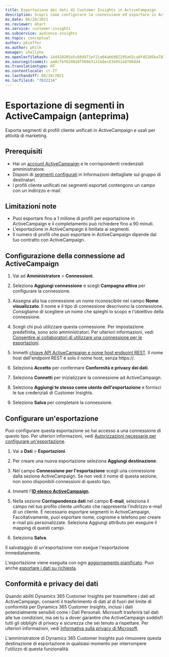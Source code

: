 ```yaml
---
title: Esportazione dei dati di Customer Insights in ActiveCampaign
description: Scopri come configurare la connessione ed esportare in ActiveCampaign.
ms.date: 06/29/2021
ms.reviewer: mhart
ms.service: customer-insights
ms.subservice: audience-insights
ms.topic: conceptual
author: pkieffer
ms.author: philk
manager: shellyha
ms.openlocfilehash: 14d420205a5c60d471ef21a04ab6d02295a65ca8fd5205ba782a300703b06102
ms.sourcegitcommit: aa0cfbf6240a9f560e3131bdec63e051a8786dd4
ms.translationtype: HT
ms.contentlocale: it-IT
ms.lasthandoff: 08/10/2021
ms.locfileid: "7032214"
---
```

# <a name="export-segments-to-activecampaign-preview"></a>Esportazione di segmenti in ActiveCampaign (anteprima)

Esporta segmenti di profili cliente unificati in ActiveCampaign e usali per attività di marketing.

## <a name="prerequisites"></a>Prerequisiti

-   Hai un [account ActiveCampaign](https://www.activecampaign.com/) e le corrispondenti credenziali amministratore.
-   Disponi di [segmenti configurati](segments.md) in Informazioni dettagliate sul gruppo di destinatari.
-   I profili cliente unificati nei segmenti esportati contengono un campo con un indirizzo e-mail.

## <a name="known-limitations"></a>Limitazioni note

- Puoi esportare fino a 1 milione di profili per esportazione in ActiveCampaign e il completamento può richiedere fino a 90 minuti.
- L'esportazione in ActiveCampaign è limitata ai segmenti.
- Il numero di profili che puoi esportare in ActiveCampaign dipende dal tuo contratto con ActiveCampaign.

## <a name="set-up-connection-to-activecampaign"></a>Configurazione della connessione ad ActiveCampaign

1. Vai ad **Amministratore** > **Connessioni**.

1. Seleziona **Aggiungi connessione** e scegli **Campagna attiva** per configurare la connessione.

1. Assegna alla tua connessione un nome riconoscibile nel campo **Nome visualizzato**. Il nome e il tipo di connessione descrivono la connessione. Consigliamo di scegliere un nome che spieghi lo scopo e l'obiettivo della connessione.

1. Scegli chi può utilizzare questa connessione. Per impostazione predefinita, sono solo amministratori. Per ulteriori informazioni, vedi [Consentire ai collaboratori di utilizzare una connessione per le esportazioni](connections.md#allow-contributors-to-use-a-connection-for-exports).

1. Immetti [chiave API ActiveCampaign e nome host endpoint REST](https://help.activecampaign.com/hc/articles/207317590-Getting-started-with-the-API#how-to-obtain-your-activecampaign-api-url-and-key). Il nome host dell'endpoint REST è solo il nome host, senza https://. 

1. Seleziona **Accetto** per confermare **Conformità e privacy dei dati**.

1. Seleziona **Connetti** per inizializzare la connessione ad ActiveCampaign.

1. Seleziona **Aggiungi te stesso come utente dell'esportazione** e fornisci le tue credenziali di Customer Insights.

1. Seleziona **Salva** per completare la connessione.

## <a name="configure-an-export"></a>Configurare un'esportazione

Puoi configurare questa esportazione se hai accesso a una connessione di questo tipo. Per ulteriori informazioni, vedi [Autorizzazioni necessarie per configurare un'esportazione](export-destinations.md#set-up-a-new-export).

1. Vai a **Dati** > **Esportazioni**.

1. Per creare una nuova esportazione seleziona **Aggiungi destinazione**.

1. Nel campo **Connessione per l'esportazione** scegli una connessione dalla sezione ActiveCampaign. Se non vedi il nome di questa sezione, non sono disponibili connessioni di questo tipo.

1. Immetti l'[**ID elenco ActiveCampaign**](https://help.activecampaign.com/hc/articles/360000030559-How-to-create-a-list-in-ActiveCampaign).    

3. Nella sezione **Corrispondenza dati** nel campo **E-mail**, seleziona il campo nel tuo profilo cliente unificato che rappresenta l'indirizzo e-mail di un cliente. È necessario esportare segmenti in ActiveCampaign. Facoltativamente, puoi esportare nome, cognome e telefono per creare e-mail più personalizzate. Seleziona Aggiungi attributo per eseguire il mapping di questi campi.

1. Seleziona **Salva**.

Il salvataggio di un'esportazione non esegue l'esportazione immediatamente.

L'esportazione viene eseguita con ogni [aggiornamento pianificato](system.md#schedule-tab). Puoi anche [esportare i dati su richiesta](export-destinations.md#run-exports-on-demand). 


## <a name="data-privacy-and-compliance"></a>Conformità e privacy dei dati

Quando abiliti Dynamics 365 Customer Insights per trasmettere i dati ad ActiveCampaign, consenti il trasferimento di dati al di fuori del limite di conformità per Dynamics 365 Customer Insights, inclusi i dati potenzialmente sensibili come i Dati Personali. Microsoft trasferirà tali dati alle tue condizioni, ma sei tu a dover garantire che ActiveCampaign soddisfi tutti gli obblighi di privacy e sicurezza che sei tenuto a rispettare. Per ulteriori informazioni, vedi [Informativa sulla privacy di Microsoft](https://go.microsoft.com/fwlink/?linkid=396732).

L'amministratore di Dynamics 365 Customer Insights può rimuovere questa destinazione di esportazione in qualsiasi momento per interrompere l'utilizzo di questa funzionalità.
